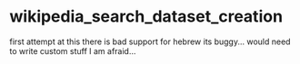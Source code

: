 # wikipedia_search_dataset_creation
first attempt at this there is bad support for hebrew its buggy...
would need to write custom stuff I am afraid...
